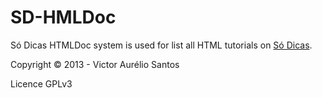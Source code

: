 SD-HMLDoc
=========

Só Dicas HTMLDoc system is used for list all HTML tutorials on <a href="http://www.so-dicas.info">Só Dicas</a>.

Copyright © 2013 - Victor Aurélio Santos

Licence GPLv3

